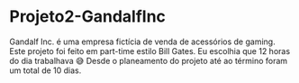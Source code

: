 # Projeto2-GandalfInc
Gandalf Inc. é uma empresa fictícia de venda de acessórios de gaming.
Este projeto foi feito em part-time estilo Bill Gates. Eu escolhia que 12 horas do dia trabalhava 😅 
Desde o planeamento do projeto até ao término foram um total de 10 dias.
